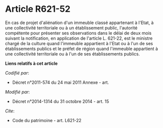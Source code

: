 # Article R621-52

En cas de projet d'aliénation d'un immeuble classé appartenant à l'Etat,        à une collectivité territoriale ou à un
établissement public, l'autorité compétente pour présenter ses observations dans le délai de deux mois suivant la
notification, en application de l'article L. 621-22, est le ministre chargé de la culture quand l'immeuble appartient à
l'Etat ou à l'un de ses établissements publics et le préfet de région quand l'immeuble appartient à une collectivité
territoriale ou à l'un de ses établissements publics.

**Liens relatifs à cet article**

_Codifié par_:

  - Décret n°2011-574 du 24 mai 2011 Annexe - art.

_Modifié par_:

  - Décret n°2014-1314 du 31 octobre 2014 - art. 15

_Cite_:

  - Code du patrimoine - art. L621-22
